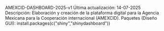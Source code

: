  AMEXCID-DASHBOARD-2025-v1
Última actualización: 14-07-2025
Descripción: Elaboración y creación de la plataforma digital para la Agencia Mexicana para la Cooperación internacional (AMEXCID).
Paquetes (Diseño GUI):
install.packages(c("shiny","shinydashboard"))
